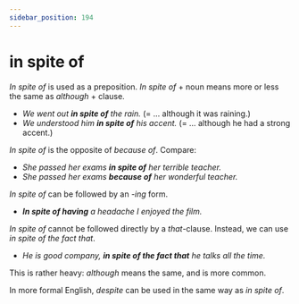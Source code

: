 ```yaml
---
sidebar_position: 194
---
```


# in spite of

*In spite of* is used as a preposition. *In spite of* + noun means more or less the same as *although* + clause.

- *We went out **in spite of** the rain.* (= … although it was raining.)
- *We understood him **in spite of** his accent.* (= … although he had a strong accent.)

*In spite of* is the opposite of *because of*. Compare:

- *She passed her exams **in spite of** her terrible teacher.*
- *She passed her exams **because of** her wonderful teacher.*

*In spite of* can be followed by an *\-ing* form.

- ***In spite of having** a headache I enjoyed the film.*

*In spite of* cannot be followed directly by a *that*\-clause. Instead, we can use *in spite of the fact that*.

- *He is good company, **in spite of the fact that** he talks all the time.*

This is rather heavy: *although* means the same, and is more common.

In more formal English, *despite* can be used in the same way as *in spite of*.
